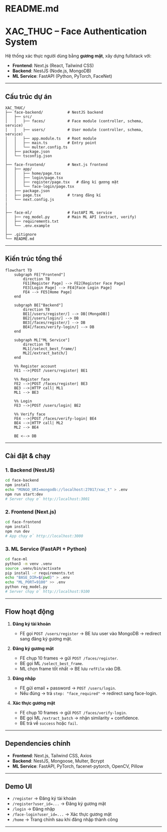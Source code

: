 # README.md
# XAC_THUC – Face Authentication System

Hệ thống xác thực người dùng bằng **gương mặt**, xây dựng fullstack với:

- **Frontend**: Next.js (React, Tailwind CSS)  
- **Backend**: NestJS (Node.js, MongoDB)  
- **ML Service**: FastAPI (Python, PyTorch, FaceNet)

---

## Cấu trúc dự án

```text
XAC_THUC/
├── face-backend/           # NestJS backend
│   ├── src/
│   │   ├── faces/          # Face module (controller, schema, service)
│   │   ├── users/          # User module (controller, schema, service)
│   │   ├── app.module.ts   # Root module
│   │   ├── main.ts         # Entry point
│   │   └── multer.config.ts
│   ├── package.json
│   └── tsconfig.json
│
├── face-frontend/          # Next.js frontend
│   ├── app/
│   │   ├── home/page.tsx
│   │   ├── login/page.tsx
│   │   ├── register/page.tsx   # đăng kí gương mặt
│   │   └── face-login/page.tsx
│   ├── package.json
|   ├── page.tsx            # trang đăng kí
│   └── next.config.js
|   
│
├── face-ml/                # FastAPI ML service
│   ├── reg_model.py        # Main ML API (extract, verify)
│   ├── requirements.txt
│   └── .env.example
│
├── .gitignore
└── README.md
````

---

## Kiến trúc tổng thể

```mermaid
flowchart TD
    subgraph FE["Frontend"]
        direction TB
        FE1[Register Page] --> FE2[Register Face Page]
        FE3[Login Page] --> FE4[Face Login Page]
        FE4 --> FE5[Home Page]
    end

    subgraph BE["Backend"]
        direction TB
        BE1[/users/register/] --> DB[(MongoDB)]
        BE2[/users/login/] --> DB
        BE3[/faces/register/] --> DB
        BE4[/faces/verify-login/] --> DB
    end

    subgraph ML["ML Service"]
        direction TB
        ML1[/select_best_frame/]
        ML2[/extract_batch/]
    end

    %% Register account
    FE1 -->|POST /users/register| BE1

    %% Register face
    FE2 -->|POST /faces/register| BE3
    BE3 -->|HTTP call| ML1
    ML1 --> BE3

    %% Login
    FE3 -->|POST /users/login| BE2

    %% Verify face
    FE4 -->|POST /faces/verify-login| BE4
    BE4 -->|HTTP call| ML2
    ML2 --> BE4

    BE <--> DB
```

---

## Cài đặt & chạy

### 1. Backend (NestJS)

```bash
cd face-backend
npm install
echo "MONGO_URI=mongodb://localhost:27017/xac_t" > .env
npm run start:dev
# Server chạy ở http://localhost:3001
```

### 2. Frontend (Next.js)

```bash
cd face-frontend
npm install
npm run dev
# App chạy ở http://localhost:3000
```

### 3. ML Service (FastAPI + Python)

```bash
cd face-ml
python3 -m venv .venv
source .venv/bin/activate
pip install -r requirements.txt
echo "BASE_DIR=$(pwd)" > .env
echo "ML_PORT=9100" >> .env
python reg_model.py
# Server chạy ở http://localhost:9100
```

---

## Flow hoạt động

1. **Đăng ký tài khoản**

   * FE gọi `POST /users/register` → BE lưu user vào MongoDB → redirect sang đăng ký gương mặt.

2. **Đăng ký gương mặt**

   * FE chụp 10 frames → gửi `POST /faces/register`.
   * BE gọi ML `/select_best_frame`.
   * ML chọn frame tốt nhất → BE lưu `refFile` vào DB.

3. **Đăng nhập**

   * FE gửi email + password → `POST /users/login`.
   * Nếu đúng → trả `step: "face_required"` → redirect sang face-login.

4. **Xác thực gương mặt**

   * FE chụp 10 frames → gửi `POST /faces/verify-login`.
   * BE gọi ML `/extract_batch` → nhận similarity + confidence.
   * BE trả về `success` hoặc `fail`.

---

## Dependencies chính

* **Frontend**: Next.js, Tailwind CSS, Axios
* **Backend**: NestJS, Mongoose, Multer, Bcrypt
* **ML Service**: FastAPI, PyTorch, facenet-pytorch, OpenCV, Pillow

---

## Demo UI

* `/register` → Đăng ký tài khoản
* `/register?user_id=...` → Đăng ký gương mặt
* `/login` → Đăng nhập
* `/face-login?user_id=...` → Xác thực gương mặt
* `/home` → Trang chính sau khi đăng nhập thành công

---